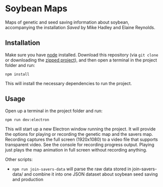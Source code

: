 # Soybean Maps

Maps of genetic and seed saving information about soybean, accompanying the installation _Saved_ by Mike Hadley and Elaine Reynolds.

## Installation

Make sure you have [node](https://nodejs.org/en/) installed. Download this repository (via `git clone` or downloading the [zipped project](https://github.com/mikewesthad/saved-installation-maps/archive/master.zip)), and then open a terminal in the project folder and run:

```
npm install
```

This will install the necessary dependencies to run the project.

## Usage

Open up a terminal in the project folder and run:

```
npm run dev:electron
```

This will start up a new Electron window running the project. It will provide the options for playing or recording the genetic map and the savers map. Recording captures the full screen (1920x1080) to a video file that supports transparent video. See the console for recording progress output. Playing just plays the map animation in full screen without recording anything.

Other scripts:

- `npm run join-savers-data` will parse the raw data stored in join-savers-data/ and combine it into one JSON dataset about soybean seed saving and production
